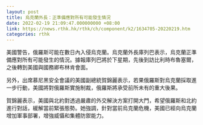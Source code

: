 ```yaml
---
layout: post
title: 烏克蘭外長：正準備應對所有可能發生情況
date: 2022-02-19 21:09:47.000000000 +08:00
link: https://news.rthk.hk/rthk/ch/component/k2/1634705-20220219.htm
categories: rthk
---
```


美國警告，俄羅斯可能在數日內入侵烏克蘭。烏克蘭外長庫列巴表示，烏克蘭正準備應對所有可能發生的情況。據報庫列巴將於下星期，先後到訪比利時布魯塞爾，之後轉到美國與國務卿布林肯會面。

另外，出席慕尼黑安全會議的美國副總統賀錦麗表示，若果俄羅斯對烏克蘭採取進一步行動，美國將對俄羅斯實施制裁，俄羅斯將承受前所未有的重大後果。

賀錦麗表示，美國與北約對透過嚴肅的外交解決方案打開大門，希望俄羅斯和北約進行對話，緩解當前緊張態勢。她強調，針對當前烏克蘭危機，美國已經向烏克蘭增加軍事部署，增強威懾和集體防禦能力。

